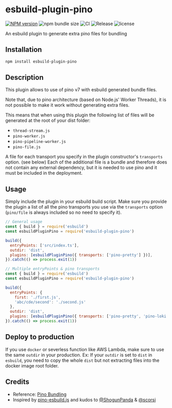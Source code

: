 # esbuild-plugin-pino

[![NPM version](https://img.shields.io/npm/v/esbuild-plugin-pino?logo=NPM)](https://www.npmjs.com/package/esbuild-plugin-pino)
![npm bundle size](https://img.shields.io/bundlephobia/min/esbuild-plugin-pino)
![CI](https://github.com/davipon/esbuild-plugin-pino/actions/workflows/ci.yml/badge.svg)
![Release](https://github.com/davipon/esbuild-plugin-pino/actions/workflows/release.yml/badge.svg)
![license](https://img.shields.io/github/license/davipon/esbuild-plugin-pino)

An esbuild plugin to generate extra pino files for bundling

## Installation

```bash
npm install esbuild-plugin-pino
```

## Description

This plugin allows to use of pino v7 with esbuild generated bundle files.

Note that, due to pino architecture (based on Node.js' Worker Threads), it is not possible to make it work without generating extra files.

This means that when using this plugin the following list of files will be generated at the root of your dist folder:

- `thread-stream.js`
- `pino-worker.js`
- `pino-pipeline-worker.js`
- `pino-file.js`

A file for each transport you specify in the plugin constructor's `transports` option. (see below)
Each of the additional file is a bundle and therefore does not contain any external dependency, but it is needed to use pino and it must be included in the deployment.

## Usage

Simply include the plugin in your esbuild build script. Make sure you provide the plugin a list of all the pino transports you use via the `transports` option (`pino/file` is always included so no need to specify it).

```js
// General usage
const { build } = require('esbuild')
const esbuildPluginPino = require('esbuild-plugin-pino')

build({
  entryPoints: ['src/index.ts'],
  outdir: 'dist',
  plugins: [esbuildPluginPino({ transports: ['pino-pretty'] })],
}).catch(() => process.exit(1))
```

```js
// Multiple entryPoints & pino transports
const { build } = require('esbuild')
const esbuildPluginPino = require('esbuild-plugin-pino')

build({
  entryPoints: {
    first: './first.js',
    'abc/cde/second': './second.js'
  },
  outdir: 'dist',
  plugins: [esbuildPluginPino({ transports: ['pino-pretty', 'pino-loki'] })],
}).catch(() => process.exit(1))
```

## Deploy to production

If you use `docker` or severless function like AWS Lambda, make sure to use the same `outdir` in your production.
Ex: If your `outdir` is set to `dist` in `esbuild`, you need to copy the whole `dist` but not extracting files into the docker image root folder.

## Credits

- Reference: [Pino Bundling](https://github.com/pinojs/pino/blob/master/docs/bundling.md)
- Inspired by [pino-esbuild.js](https://gist.github.com/ShogunPanda/752cce88659a09bff827ef8d2ecf8c80#gistcomment-4199018) and kudos to [@ShogunPanda](https://github.com/ShogunPanda) & [@scorsi](https://github.com/scorsi)
